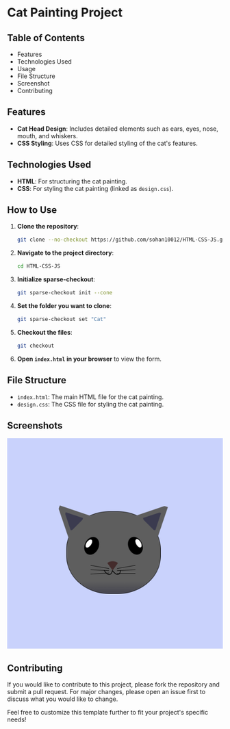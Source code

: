 
# Cat Painting Project

## Table of Contents

- Features
- Technologies Used
- Usage
- File Structure
- Screenshot
- Contributing

## Features

- **Cat Head Design**: Includes detailed elements such as ears, eyes, nose, mouth, and whiskers.
- **CSS Styling**: Uses CSS for detailed styling of the cat's features.

## Technologies Used

- **HTML**: For structuring the cat painting.
- **CSS**: For styling the cat painting (linked as `design.css`).

## How to Use

1. **Clone the repository**:
    ```bash
    git clone --no-checkout https://github.com/sohan10012/HTML-CSS-JS.git
    ```
2. **Navigate to the project directory**:
    ```bash
    cd HTML-CSS-JS
    ```
3. **Initialize sparse-checkout**:
    ```bash
    git sparse-checkout init --cone
    ```
4. **Set the folder you want to clone**:
    ```bash
    git sparse-checkout set "Cat"
    ```
5. **Checkout the files**:
    ```bash
    git checkout
    ```
6. **Open `index.html` in your browser** to view the form.

## File Structure

- `index.html`: The main HTML file for the cat painting.
- `design.css`: The CSS file for styling the cat painting.

## Screenshots

![Cat Painting](output.png)

## Contributing

If you would like to contribute to this project, please fork the repository and submit a pull request. For major changes, please open an issue first to discuss what you would like to change.

Feel free to customize this template further to fit your project's specific needs!

